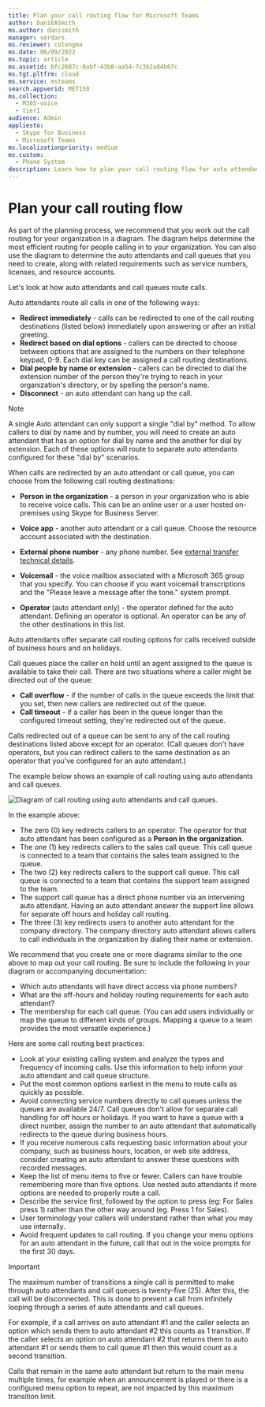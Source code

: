 ```yaml
---
title: Plan your call routing flow for Microsoft Teams
author: DaniEASmith
ms.author: danismith
manager: serdars
ms.reviewer: colongma
ms.date: 06/09/2022
ms.topic: article
ms.assetid: 6fc2687c-0abf-43b8-aa54-7c3b2a84b67c
ms.tgt.pltfrm: cloud
ms.service: msteams
search.appverid: MET150
ms.collection: 
  - M365-voice
  - tier1
audience: Admin
appliesto: 
  - Skype for Business
  - Microsoft Teams
ms.localizationpriority: medium
ms.custom: 
  - Phone System
description: Learn how to plan your call routing flow for auto attendants and call queues in Microsoft Teams.
--- 
```


# Plan your call routing flow

As part of the planning process, we recommend that you work out the call routing for your organization in a diagram. The diagram helps determine the most efficient routing for people calling in to your organization. You can also use the diagram to determine the auto attendants and call queues that you need to create, along with related requirements such as service numbers, licenses, and resource accounts.

Let's look at how auto attendants and call queues route calls.

Auto attendants route all calls in one of the following ways:

- **Redirect immediately** - calls can be redirected to one of the call routing destinations (listed below) immediately upon answering or after an initial greeting.
- **Redirect based on dial options** - callers can be directed to choose between options that are assigned to the numbers on their telephone keypad, 0-9. Each dial key can be assigned a call routing destinations.
- **Dial people by name or extension** - callers can be directed to dial the extension number of the person they're trying to reach in your organization's directory, or by spelling the person's name.
- **Disconnect** - an auto attendant can hang up the call.

> [!NOTE]
> A single Auto attendant can only support a single "dial by" method.  To allow callers to dial by name and by number, you will need to create an auto attendant that has an option for dial by name and the another for dial by extension.  Each of these options will route to separate auto attendants configured for these "dial by" scenarios.

When calls are redirected by an auto attendant or call queue, you can choose from the following call routing destinations:

- **Person in the organization** - a person in your organization who is able to receive voice calls. This can be an online user or a user hosted on-premises using Skype for Business Server.
- **Voice app** - another auto attendant or a call queue. Choose the resource account associated with the destination.
- **External phone number** - any phone number. See [external transfer technical details](create-a-phone-system-auto-attendant.md?tabs=additional-resources).

- **Voicemail** - the voice mailbox associated with a Microsoft 365 group that you specify. You can choose if you want voicemail transcriptions and the "Please leave a message after the tone." system prompt.
- **Operator** (auto attendant only) - the operator defined for the auto attendant. Defining an operator is optional. An operator can be any of the other destinations in this list.

Auto attendants offer separate call routing options for calls received outside of business hours and on holidays.

Call queues place the caller on hold until an agent assigned to the queue is available to take their call. There are two situations where a caller might be directed out of the queue:

- **Call overflow** - if the number of calls in the queue exceeds the limit that you set, then new callers are redirected out of the queue.
- **Call timeout** - if a caller has been in the queue longer than the configured timeout setting, they're redirected out of the queue.

Calls redirected out of a queue can be sent to any of the call routing destinations listed above except for an operator. (Call queues don't have operators, but you can redirect callers to the same destination as an operator that you've configured for an auto attendant.)

The example below shows an example of call routing using auto attendants and call queues.

![Diagram of call routing using auto attendants and call queues.](media/attendant-and-queue-call-routing.png)

In the example above:

- The zero (0) key redirects callers to an operator. The operator for that auto attendant has been configured as a **Person in the organization**.
- The one (1) key redirects callers to the sales call queue. This call queue is connected to a team that contains the sales team assigned to the queue.
- The two (2) key redirects callers to the support call queue. This call queue is connected to a team that contains the support team assigned to the team.
- The support call queue has a direct phone number via an intervening auto attendant. Having an auto attendant answer the support line allows for separate off hours and holiday call routing.
- The three (3) key redirects users to another auto attendant for the company directory. The company directory auto attendant allows callers to call individuals in the organization by dialing their name or extension.

We recommend that you create one or more diagrams similar to the one above to map out your call routing. Be sure to include the following in your diagram or accompanying documentation:

- Which auto attendants will have direct access via phone numbers?
- What are the off-hours and holiday routing requirements for each auto attendant?
- The membership for each call queue. (You can add users individually or map the queue to different kinds of groups. Mapping a queue to a team provides the most versatile experience.)

Here are some call routing best practices:

- Look at your existing calling system and analyze the types and frequency of incoming calls. Use this information to help inform your auto attendant and call queue structure.
- Put the most common options earliest in the menu to route calls as quickly as possible.
- Avoid connecting service numbers directly to call queues unless the queues are available 24/7. Call queues don't allow for separate call handling for off hours or holidays. If you want to have a queue with a direct number, assign the number to an auto attendant that automatically redirects to the queue during business hours.
- If you receive numerous calls requesting basic information about your company, such as business hours, location, or web site address, consider creating an auto attendant to answer these questions with recorded messages.
- Keep the list of menu items to five or fewer. Callers can have trouble remembering more than five options. Use nested auto attendants if more options are needed to properly route a call.
- Describe the service first, followed by the option to press (eg: For Sales press 1) rather than the other way around (eg. Press 1 for Sales).
- User terminology your callers will understand rather than what you may use internally.
- Avoid frequent updates to call routing. If you change your menu options for an auto attendant in the future, call that out in the voice prompts for the first 30 days.

> [!IMPORTANT]
> The maximum number of transitions a single call is permitted to make through auto attendants and call queues is twenty-five (25).  After this, the call will be disconnected.  This is done to prevent a call from infinitely looping through a series of auto attendants and call queues.
> 
> For example, if a call arrives on auto attendant #1 and the caller selects an option which sends them to auto attendant #2 this counts as 1 transition.  If the caller selects an option on auto attendant #2 that returns them to auto attendant #1 or sends them to call queue #1 then this would count as a second transition. 
> 
> Calls that remain in the same auto attendant but return to the main menu multiple times, for example when an announcement is played or there is a configured menu option to repeat, are not impacted by this maximum transition limit.  
